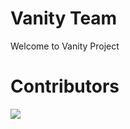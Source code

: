 # Vanity Team
Welcome to Vanity Project

# Contributors<br>
<a href="https://github.com/Mr3bOfficial/rdx/graphs/contributors">
  <img src="https://contrib.rocks/image?repo=Mr3bOfficial/rdx" />
</a>
